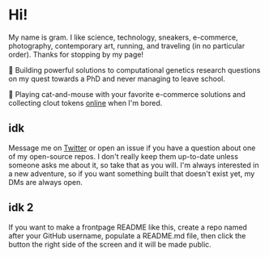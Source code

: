# Hi!

My name is gram. I like science, technology, sneakers, e-commerce, photography, contemporary art, running, and traveling (in no particular order). Thanks for stopping by my page!

🧬 Building powerful solutions to computational genetics research questions on my quest towards a PhD and never managing to leave school.

👟 Playing cat-and-mouse with your favorite e-commerce solutions and collecting clout tokens [online](https://twitter.com/washedgram) when I'm bored.

## idk

Message me on [Twitter](https://twitter.com/washedgram) or open an issue if you have a question about one of my open-source repos. I don't really keep them up-to-date unless someone asks me about it, so take that as you will. I'm always interested in a new adventure, so if you want something built that doesn't exist yet, my DMs are always open.

## idk 2

If you want to make a frontpage README like this, create a repo named after your GitHub username, populate a README.md file, then click the button the right side of the screen and it will be made public.

